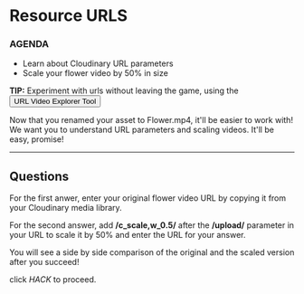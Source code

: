 # Resource URLS

<div class="aside">
<h3>AGENDA</h3>
<ul>
  <li>Learn about Cloudinary URL parameters</li>
  <li>Scale your flower video by 50% in size</li>
</ul>
</div>

<b>TIP:</b> Experiment with urls without leaving the game, using the <button onclick='window.CloudinaryBrowser.showUrlExplorer();'>URL Video Explorer Tool</button>

Now that you renamed your asset to Flower.mp4, it'll be easier to work with! We want you to understand URL parameters and scaling videos. It'll be easy, promise!

********************
## <a name="questions">Questions</a>
For the first anwer, enter your original flower video URL by copying it from your Cloudinary media library.

For the second answer, add **/c_scale,w_0.5/** after the **/upload/** parameter in your URL to scale it by 50% and enter the URL for your answer.

You will see a side by side comparison of the original and the scaled version after you succeed!

click _HACK_ to proceed.
